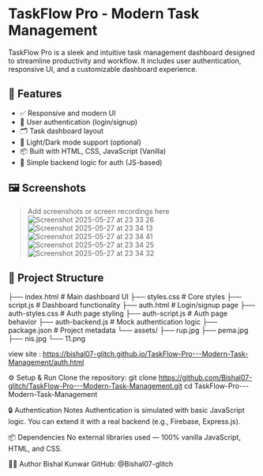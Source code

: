 # TaskFlow Pro - Modern Task Management

TaskFlow Pro is a sleek and intuitive task management dashboard designed to streamline productivity and workflow. It includes user authentication, responsive UI, and a customizable dashboard experience.

## 🚀 Features

- ✅ Responsive and modern UI
- 🔐 User authentication (login/signup)
- 🗂️ Task dashboard layout
- 🌙 Light/Dark mode support (optional)
- 📦 Built with HTML, CSS, JavaScript (Vanilla)
- 🔌 Simple backend logic for auth (JS-based)

## 🖼️ Screenshots

> Add screenshots or screen recordings here  
![Screenshot 2025-05-27 at 23 33 26](https://github.com/user-attachments/assets/9b4fb578-1a62-4548-a34f-a9faf0552258)
> ![Screenshot 2025-05-27 at 23 34 13](https://github.com/user-attachments/assets/fbfb763e-f444-4fa1-b42e-3871ae129616)
> ![Screenshot 2025-05-27 at 23 34 41](https://github.com/user-attachments/assets/062efd19-fa71-4fec-8295-6edbbeb2c29a)
> ![Screenshot 2025-05-27 at 23 34 25](https://github.com/user-attachments/assets/56d82ca9-08a5-4c20-aa94-ac70f2232de9)
> ![Screenshot 2025-05-27 at 23 34 32](https://github.com/user-attachments/assets/b019d295-07bc-43ef-a93a-5db3fd060f19)






## 📁 Project Structure
├── index.html # Main dashboard UI
├── styles.css # Core styles
├── script.js # Dashboard functionality
├── auth.html # Login/signup page
├── auth-styles.css # Auth page styling
├── auth-script.js # Auth page behavior
├── auth-backend.js # Mock authentication logic
├── package.json # Project metadata
└── assets/
├── rup.jpg
├── pema.jpg
├── nis.jpg
└── 11.png

view site :
https://bishal07-glitch.github.io/TaskFlow-Pro---Modern-Task-Management/auth.html

⚙️ Setup & Run
Clone the repository:
git clone https://github.com/Bishal07-glitch/TaskFlow-Pro---Modern-Task-Management.git
cd TaskFlow-Pro---Modern-Task-Management

🔒 Authentication Notes
Authentication is simulated with basic JavaScript logic. You can extend it with a real backend (e.g., Firebase, Express.js).

📦 Dependencies
No external libraries used — 100% vanilla JavaScript, HTML, and CSS.

🙋‍♂️ Author
Bishal Kunwar
GitHub: @Bishal07-glitch


